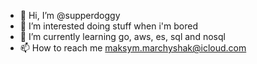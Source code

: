 - 👋 Hi, I’m @supperdoggy
- 👀 I’m interested doing stuff when i'm bored
- 🌱 I’m currently learning go, aws, es, sql and nosql
- 📫 How to reach me maksym.marchyshak@icloud.com

<!---
supperdoggy/supperdoggy is a ✨ special ✨ repository because its `README.md` (this file) appears on your GitHub profile.
You can click the Preview link to take a look at your changes.
--->
